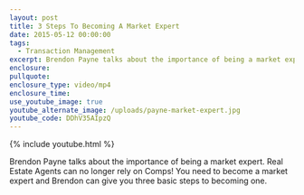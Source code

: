 ```yaml
---
layout: post
title: 3 Steps To Becoming A Market Expert
date: 2015-05-12 00:00:00
tags:
  - Transaction Management
excerpt: Brendon Payne talks about the importance of being a market expert.
enclosure:
pullquote:
enclosure_type: video/mp4
enclosure_time:
use_youtube_image: true
youtube_alternate_image: /uploads/payne-market-expert.jpg
youtube_code: DDhV35AIpzQ
---
```


{% include youtube.html %}

Brendon Payne talks about the importance of being a market expert. Real Estate Agents can no longer rely on Comps! You need to become a market expert and Brendon can give you three basic steps to becoming one.